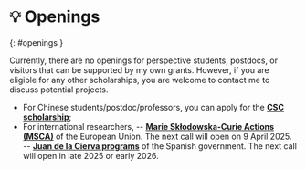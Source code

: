 
# 💡 Openings
{: #openings }

Currently, there are no openings for perspective students, postdocs, or visitors that can be supported by my own grants.
However, if you are eligible for any other scholarships, you are welcome to contact me to discuss potential projects.
- For Chinese students/postdoc/professors, you can apply for the <b>[CSC scholarship](https://www.csc.edu.cn/)</b>;
- For international researchers, 
    -- <b>[Marie Skłodowska-Curie Actions (MSCA)](https://marie-sklodowska-curie-actions.ec.europa.eu/actions/postdoctoral-fellowships)</b> of the European Union. The next call will open on 9 April 2025. 
    -- <b>[Juan de la Cierva programs](https://www.aei.gob.es/en/announcements/announcements-finder/ayudas-contratos-juan-cierva-2024)</b> of the Spanish government. The next call will open in late 2025 or early 2026.

